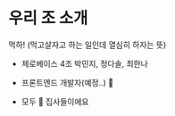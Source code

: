 # 우리 조 소개

먹하! (먹고살자고 하는 일인데 열심히 하자는 뜻)

* 제로베이스 4조 박민지, 정다솔, 최한나

* 프론트엔드 개발자(예정..) 🐥

* 모두 🐶 집사들이에요 

  

